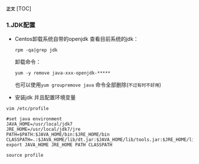 **`正文`**
[TOC]

### 1.JDK配置
* Centos卸载系统自带的openjdk
    查看目前系统的jdk：
    ```shell
    rpm -qa|grep jdk
    ```

    卸载命令：
    ```shell
    yum -y remove java-xxx-openjdk-*****
    ```
    也可以使用`yum groupremove java` 命令全部删除(`不过有时不好用`)         
    

* 安装jdk 并且配置环境变量  
```shell    
vim /etc/profile

#set java environment
JAVA_HOME=/usr/local/jdk7
JRE_HOME=/usr/local/jdk7/jre
PATH=$PATH:$JAVA_HOME/bin:$JRE_HOME/bin
CLASSPATH=.:$JAVA_HOME/lib/dt.jar:$JAVA_HOME/lib/tools.jar:$JRE_HOME/lib
export JAVA_HOME JRE_HOME PATH CLASSPATH

source profile
```